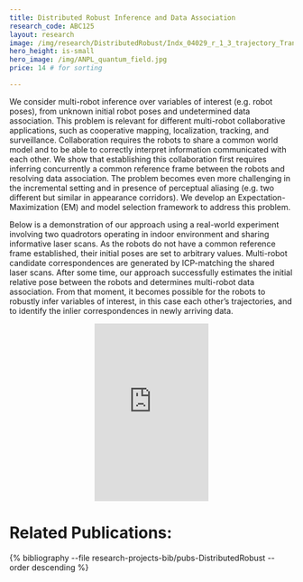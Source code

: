 ```yaml
---
title: Distributed Robust Inference and Data Association
research_code: ABC125
layout: research
image: /img/research/DistributedRobust/Indx_04029_r_1_3_trajectory_TransfEstabl.jpg
hero_height: is-small
hero_image: /img/ANPL_quantum_field.jpg 
price: 14 # for sorting 

---
```


We consider multi-robot inference over variables of interest (e.g. robot poses), from unknown initial robot poses and undetermined data association. This problem is relevant for different multi-robot collaborative applications, such as cooperative mapping, localization, tracking, and surveillance. Collaboration requires the robots to share a common world model and to be able to correctly interpret information communicated with each other. We show that establishing this collaboration first requires inferring concurrently a common reference frame between the robots and resolving data association. The problem becomes even more challenging in the incremental setting and in presence of perceptual aliasing (e.g. two different but similar in appearance corridors). We develop an Expectation-Maximization (EM) and model selection framework to address this problem.

Below is a demonstration of our approach using a real-world experiment involving two quadrotors  operating in indoor environment and sharing informative laser scans. As the robots do not have a common reference frame established, their initial poses are set to arbitrary values. Multi-robot candidate correspondences are generated by ICP-matching the shared laser scans. After some time, our approach successfully estimates the initial relative pose between the robots and determines multi-robot data association. From that moment, it becomes possible for the robots to robustly infer variables of interest, in this case each other’s trajectories, and to identify the inlier correspondences in newly arriving data. 

<div style="display: flex; justify-content: center;">
    <iframe width="40%" height="315" src="https://www.youtube.com/embed/m_bLSdsT2kg" frameborder="0" allow="accelerometer; autoplay; clipboard-write; encrypted-media; gyroscope; picture-in-picture" allowfullscreen></iframe>
</div>


# Related Publications: 
{% bibliography --file research-projects-bib/pubs-DistributedRobust --order descending %}

